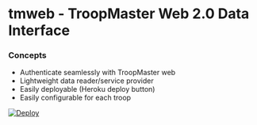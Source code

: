 # tmweb - TroopMaster Web 2.0 Data Interface

### Concepts

 * Authenticate seamlessly with TroopMaster web
 * Lightweight data reader/service provider
 * Easily deployable (Heroku deploy button)
 * Easily configurable for each troop
 
[![Deploy](https://www.herokucdn.com/deploy/button.svg)](https://heroku.com/deploy?template=https://github.com/wallyatkins/tmweb)

